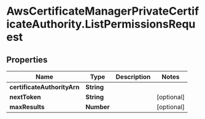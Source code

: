 # AwsCertificateManagerPrivateCertificateAuthority.ListPermissionsRequest

## Properties

Name | Type | Description | Notes
------------ | ------------- | ------------- | -------------
**certificateAuthorityArn** | **String** |  | 
**nextToken** | **String** |  | [optional] 
**maxResults** | **Number** |  | [optional] 


